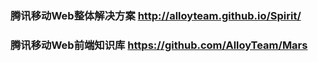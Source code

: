 ### 腾讯移动Web整体解决方案 http://alloyteam.github.io/Spirit/
### 腾讯移动Web前端知识库 https://github.com/AlloyTeam/Mars




